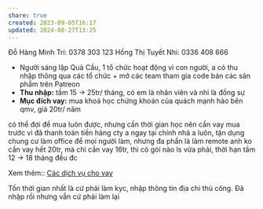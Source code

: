 ```yaml
---
share: true
created: 2023-09-05T16:17
updated: 2024-08-27T13:25
---
```

Đỗ Hàng Minh Trí: 0378 303 123
Hồng Thị Tuyết Nhi: 0336 408 666


- Người sáng lập Quả Cầu, 1 tổ chức hoạt động vì con người, a có thu nhập thông qua các tổ chức + mở các team tham gia code bán các sản phẩm trên Patreon
- **Thu nhập:** tầm 15 → 25tr/ tháng, có em là nhân viên và nhi là đồng sự
- **Mục đích vay:** mua khoá học chứng khoán của quách mạnh hào bên qmv, giá 20tr/ năm

có thể đợi để mua luôn được, nhưng cần thời gian học nên cần vay mua trước vì đã thanh toán tiền hàng
cty a ngay tại chính nhà a luôn, tận dụng chung cư làm office để mọi người làm, nhưng đa phần là làm remote
anh ko cần vay hết 20tr, mà chỉ cần vay 16tr, thì có gói nào ls vừa phải, thời hạn tầm 12 → 18 tháng đều đc

Xem thêm:: [Các dịch vụ cho vay](../../../%F0%9F%93%9CT%C3%A0i%20nguy%C3%AAn/C%C3%A1c%20d%E1%BB%8Bch%20v%E1%BB%A5%20cho%20vay/index.md)

Tốn thời gian nhất là cứ phải làm kyc, nhập thông tin địa chỉ thủ công. Đã nhập rồi nhưng vẫn cứ phải làm lại